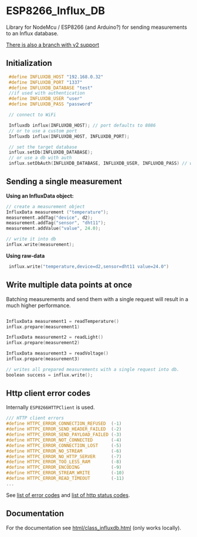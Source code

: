 # ESP8266_Influx_DB

Library for NodeMcu / ESP8266 (and Arduino?) for sending measurements to an Influx database.

[There is also a branch with v2 support](https://github.com/tobiasschuerg/ESP8266_Influx_DB/tree/v2)

## Initialization
```cpp
 #define INFLUXDB_HOST "192.168.0.32"
 #define INFLUXDB_PORT "1337"
 #define INFLUXDB_DATABASE "test"
 //if used with authentication
 #define INFLUXDB_USER "user"
 #define INFLUXDB_PASS "password"

 // connect to WiFi

 Influxdb influx(INFLUXDB_HOST); // port defaults to 8086
 // or to use a custom port
 Influxdb influx(INFLUXDB_HOST, INFLUXDB_PORT);

 // set the target database
 influx.setDb(INFLUXDB_DATABASE);
 // or use a db with auth
 influx.setDbAuth(INFLUXDB_DATABASE, INFLUXDB_USER, INFLUXDB_PASS) // with authentication
```

## Sending a single measurement
**Using an InfluxData object:**
```cpp
// create a measurement object
InfluxData measurement ("temperature");
measurement.addTag("device", d2);
measurement.addTag("sensor", "dht11");
measurement.addValue("value", 24.0);

// write it into db
influx.write(measurement);
```

**Using raw-data**
```cpp
 influx.write("temperature,device=d2,sensor=dht11 value=24.0")
```

## Write multiple data points at once
Batching measurements and send them with a single request will result in a much higher performance.
```cpp

InfluxData measurement1 = readTemperature()
influx.prepare(measurement1)

InfluxData measurement2 = readLight()
influx.prepare(measurement2)

InfluxData measurement3 = readVoltage()
influx.prepare(measurement3)

// writes all prepared measurements with a single request into db.
boolean success = influx.write();
```

## Http client error codes
Internally `ESP8266HTTPClient` is used.
```C
/// HTTP client errors
#define HTTPC_ERROR_CONNECTION_REFUSED  (-1)
#define HTTPC_ERROR_SEND_HEADER_FAILED  (-2)
#define HTTPC_ERROR_SEND_PAYLOAD_FAILED (-3)
#define HTTPC_ERROR_NOT_CONNECTED       (-4)
#define HTTPC_ERROR_CONNECTION_LOST     (-5)
#define HTTPC_ERROR_NO_STREAM           (-6)
#define HTTPC_ERROR_NO_HTTP_SERVER      (-7)
#define HTTPC_ERROR_TOO_LESS_RAM        (-8)
#define HTTPC_ERROR_ENCODING            (-9)
#define HTTPC_ERROR_STREAM_WRITE        (-10)
#define HTTPC_ERROR_READ_TIMEOUT        (-11)
...
```
See [list of error codes](https://github.com/esp8266/Arduino/blob/cc0bfa04d401810ed3f5d7d01be6e88b9011997f/libraries/ESP8266HTTPClient/src/ESP8266HTTPClient.h#L44-L55) and [list of http status codes](https://github.com/esp8266/Arduino/blob/cc0bfa04d401810ed3f5d7d01be6e88b9011997f/libraries/ESP8266HTTPClient/src/ESP8266HTTPClient.h#L60-L120).

## Documentation
For the documentation see [html/class_influxdb.html](html/class_influxdb.html) (only works locally).
